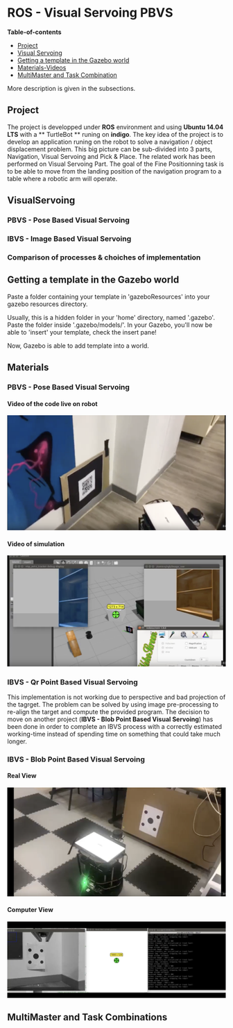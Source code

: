 # ROS - Visual Servoing PBVS

**Table-of-contents**

* [Project](#project)
* [Visual Servoing](#visualservoing)
* [Getting a template in the Gazebo world](#getting-a-template-in-the-gazebo-world)
* [Materials-Videos](#materials)
* [MultiMaster and Task Combination](#multimaster-and-task-combinations)


More description is given in the subsections.

## Project

The project is developped under **ROS** environment and using **Ubuntu 14.04 LTS** with a ** TurtleBot ** runing on **indigo**. 
The key idea of the project is to develop an application runing on the robot to solve a navigation / object displacement problem.
This big picture can be sub-divided into 3 parts, Navigation, Visual Servoing and Pick & Place. The related work has been performed on Visual Servoing Part.
The goal of the Fine Positionning task is to be able to move from the landing position of the navigation program to a table where a robotic arm will operate.


## VisualServoing

### PBVS - Pose Based Visual Servoing

### IBVS - Image Based Visual Servoing 

### Comparison of processes & choiches of implementation


## Getting a template in the Gazebo world
Paste a folder containing your template in 'gazeboResources' into your gazebo resources directory.

Usually, this is a hidden folder in your 'home' directory, named '.gazebo'. Paste the folder inside '.gazebo/models/'. In your Gazebo, you'll now be able to 'insert' your template, check the insert pane!

Now, Gazebo is able to add template into a world. 

## Materials

### PBVS - Pose Based Visual Servoing
#### Video of the code live on robot
[![Watch the video](ressources/vide.png)](https://www.youtube.com/watch?v=K4BQ3v-MSrs)
#### Video of simulation
[![Watch the video](ressources/video.png)](https://www.youtube.com/watch?v=qCdgKvE52iY)

### IBVS - Qr Point Based Visual Servoing 
This implementation is not working due to perspective and bad projection of the tagrget. The problem can be solved by using image pre-processing to re-align the target and compute the provided program.
The decision to move on another project (**IBVS - Blob Point Based Visual Servoing**) has been done in order to complete an IBVS process with a correctly estimated working-time instead of spending time on something that could take much longer.

### IBVS - Blob Point Based Visual Servoing 
#### Real View
[![Watch the video](ressources/ibvs1.png)](https://www.youtube.com/watch?v=yDBamqhc0QQ)
#### Computer View
[![Watch the video](ressources/ibvs2.png)](https://www.youtube.com/watch?v=bUESEUgN75Q)
## MultiMaster and Task Combinations
